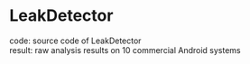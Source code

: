 # LeakDetector

code: source code of LeakDetector  
result: raw analysis results on 10 commercial Android systems  
